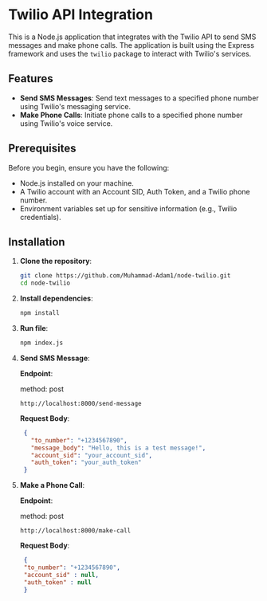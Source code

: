 # Twilio API Integration

This is a Node.js application that integrates with the Twilio API to send SMS messages and make phone calls. The application is built using the Express framework and uses the `twilio` package to interact with Twilio's services.

## Features

- **Send SMS Messages**: Send text messages to a specified phone number using Twilio's messaging service.
- **Make Phone Calls**: Initiate phone calls to a specified phone number using Twilio's voice service.

## Prerequisites

Before you begin, ensure you have the following:

- Node.js installed on your machine.
- A Twilio account with an Account SID, Auth Token, and a Twilio phone number.
- Environment variables set up for sensitive information (e.g., Twilio credentials).

## Installation

1. **Clone the repository**:
   ```bash
   git clone https://github.com/Muhammad-Adam1/node-twilio.git
   cd node-twilio
2. **Install dependencies**:
   ```bash
   npm install
3. **Run file**:
   ```bash
   npm index.js
4. **Send SMS Message**:
   
   **Endpoint**:
   
   method: post
   
   `http://localhost:8000/send-message`
   
    **Request Body**:
   ```json
    {
      "to_number": "+1234567890",
      "message_body": "Hello, this is a test message!",
      "account_sid": "your_account_sid",
      "auth_token": "your_auth_token"
    }
6. **Make a Phone Call**:
   
   **Endpoint**:
   
   method: post

   `http://localhost:8000/make-call`
   
   **Request Body**:
   ```json
    {
    "to_number": "+1234567890",
    "account_sid" : null,
    "auth_token" : null
    }

